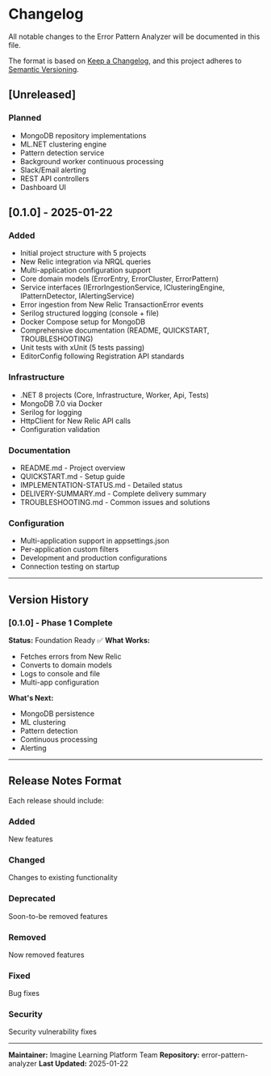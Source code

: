 # Changelog

All notable changes to the Error Pattern Analyzer will be documented in this file.

The format is based on [Keep a Changelog](https://keepachangelog.com/en/1.0.0/),
and this project adheres to [Semantic Versioning](https://semver.org/spec/v2.0.0.html).

## [Unreleased]

### Planned
- MongoDB repository implementations
- ML.NET clustering engine
- Pattern detection service
- Background worker continuous processing
- Slack/Email alerting
- REST API controllers
- Dashboard UI

## [0.1.0] - 2025-01-22

### Added
- Initial project structure with 5 projects
- New Relic integration via NRQL queries
- Multi-application configuration support
- Core domain models (ErrorEntry, ErrorCluster, ErrorPattern)
- Service interfaces (IErrorIngestionService, IClusteringEngine, IPatternDetector, IAlertingService)
- Error ingestion from New Relic TransactionError events
- Serilog structured logging (console + file)
- Docker Compose setup for MongoDB
- Comprehensive documentation (README, QUICKSTART, TROUBLESHOOTING)
- Unit tests with xUnit (5 tests passing)
- EditorConfig following Registration API standards

### Infrastructure
- .NET 8 projects (Core, Infrastructure, Worker, Api, Tests)
- MongoDB 7.0 via Docker
- Serilog for logging
- HttpClient for New Relic API calls
- Configuration validation

### Documentation
- README.md - Project overview
- QUICKSTART.md - Setup guide
- IMPLEMENTATION-STATUS.md - Detailed status
- DELIVERY-SUMMARY.md - Complete delivery summary
- TROUBLESHOOTING.md - Common issues and solutions

### Configuration
- Multi-application support in appsettings.json
- Per-application custom filters
- Development and production configurations
- Connection testing on startup

---

## Version History

### [0.1.0] - Phase 1 Complete
**Status:** Foundation Ready ✅
**What Works:**
- Fetches errors from New Relic
- Converts to domain models
- Logs to console and file
- Multi-app configuration

**What's Next:**
- MongoDB persistence
- ML clustering
- Pattern detection
- Continuous processing
- Alerting

---

## Release Notes Format

Each release should include:

### Added
New features

### Changed
Changes to existing functionality

### Deprecated
Soon-to-be removed features

### Removed
Now removed features

### Fixed
Bug fixes

### Security
Security vulnerability fixes

---

**Maintainer:** Imagine Learning Platform Team
**Repository:** error-pattern-analyzer
**Last Updated:** 2025-01-22
